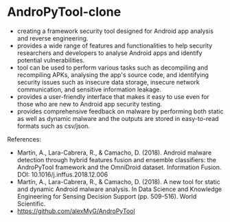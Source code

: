 # AndroPyTool-clone
- creating a framework security tool designed for Android app analysis and reverse engineering.
- provides a wide range of features and functionalities to help security researchers and developers to analyse Android apps and identify potential vulnerabilities.
- tool can be used to perform various tasks such as decompiling and recompiling APKs, analysing the app's source code, and identifying security issues such as insecure data storage, insecure network communication, and sensitive information leakage.
- provides a user-friendly interface that makes it easy to use even for those who are new to Android app security testing.
- provides comprehensive feedback on malware by performing both static as well as dynamic malware and the outputs are stored in easy-to-read formats such as csv/json.


References:
- Martín, A., Lara-Cabrera, R., & Camacho, D. (2018). Android malware detection through hybrid features fusion and ensemble classifiers: the AndroPyTool framework and the OmniDroid dataset. Information Fusion. DOI: 10.1016/j.inffus.2018.12.006
- Martín, A., Lara-Cabrera, R., & Camacho, D. (2018). A new tool for static and dynamic Android malware analysis. In Data Science and Knowledge Engineering for Sensing Decision Support (pp. 509-516). World Scientific.
- https://github.com/alexMyG/AndroPyTool
